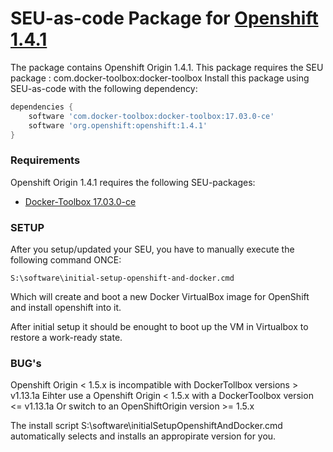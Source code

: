 # SEU-as-code Package for [Openshift 1.4.1](https://github.com/openshift/origin/releases/tag/v1.4.1)


The package contains Openshift Origin 1.4.1. 
This package requires the SEU package : com.docker-toolbox:docker-toolbox
Install this package using SEU-as-code with the following dependency:
```groovy
dependencies {
    software 'com.docker-toolbox:docker-toolbox:17.03.0-ce'
    software 'org.openshift:openshift:1.4.1'
}
```

### Requirements
Openshift Origin 1.4.1 requires the following SEU-packages:
 * [Docker-Toolbox 17.03.0-ce](https://github.com/docker/toolbox/releases/tag/v17.03.0-ce)

### SETUP
After you setup/updated your SEU, you have to manually execute the following command ONCE: 
```
S:\software\initial-setup-openshift-and-docker.cmd
```
Which will create and boot a new Docker VirtualBox image for OpenShift and install openshift into it.

After initial setup it should be enought to boot up the VM in Virtualbox to restore a work-ready state.


### BUG's
Openshift Origin < 1.5.x is incompatible with DockerTollbox versions > v1.13.1a
Eihter use a Openshift Origin < 1.5.x with a DockerToolbox version <= v1.13.1a
Or switch to an OpenShiftOrigin version >= 1.5.x

The install script S:\software\initialSetupOpenshiftAndDocker.cmd automatically selects and installs an appropirate version for you.
